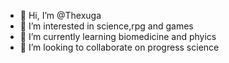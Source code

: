 - 👋 Hi, I’m @Thexuga
- 👀 I’m interested in science,rpg and games
- 🌱 I’m currently learning biomedicine and phyics
- 💞️ I’m looking to collaborate on progress science

<!---
Thexuga/Thexuga is a ✨ special ✨ repository because its `README.md` (this file) appears on your GitHub profile.
You can click the Preview link to take a look at your changes.
--->
